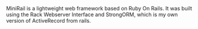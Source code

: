 MiniRail is a lightweight web framework based on Ruby On Rails. It was built using the Rack Webserver Interface and StrongORM, which is my own version of ActiveRecord from rails.
